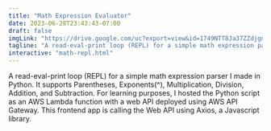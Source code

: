 ```yaml
---
title: "Math Expression Evaluator"
date: 2023-06-28T23:43:43-07:00
draft: false
imgLink: "https://drive.google.com/uc?export=view&id=1749NTT8Ja37ZZdjgn8uNCCT6FBg6A9Fg"
tagline: "A read-eval-print loop (REPL) for a simple math expression parser."
interactive: "math-repl.html"
---
```

A read-eval-print loop (REPL) for a simple math expression parser I made in Python. It supports Parentheses, Exponents(^), Multiplication, Division, Addition, and Subtraction. For learning purposes, I hosted the Python script as an AWS Lambda function with a web API deployed using AWS API Gateway. This frontend app is calling the Web API using Axios, a Javascript library.